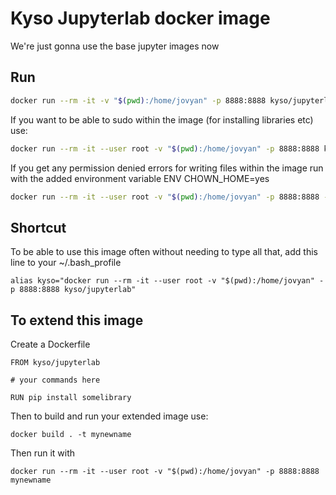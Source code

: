 # Kyso Jupyterlab docker image

We're just gonna use the base jupyter images now

## Run

```bash
docker run --rm -it -v "$(pwd):/home/jovyan" -p 8888:8888 kyso/jupyterlab
```

If you want to be able to sudo within the image (for installing libraries etc) use:

```bash
docker run --rm -it --user root -v "$(pwd):/home/jovyan" -p 8888:8888 kyso/jupyterlab
```

If you get any permission denied errors for writing files within the image run with the
added environment variable ENV CHOWN_HOME=yes

```bash
docker run --rm -it --user root -v "$(pwd):/home/jovyan" -p 8888:8888 -e CHOWN_HOME=yes kyso/jupyterlab
```


## Shortcut

To be able to use this image often without needing to type all that,
add this line to your ~/.bash_profile

```
alias kyso="docker run --rm -it --user root -v "$(pwd):/home/jovyan" -p 8888:8888 kyso/jupyterlab"
```

## To extend this image

Create a Dockerfile

```
FROM kyso/jupyterlab

# your commands here

RUN pip install somelibrary
```

Then to build and run your extended image use:

```
docker build . -t mynewname
```

Then run it with

```
docker run --rm -it --user root -v "$(pwd):/home/jovyan" -p 8888:8888 mynewname
```
